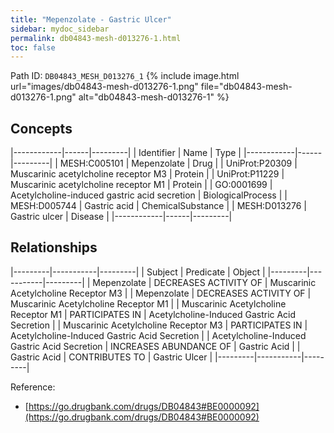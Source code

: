 ```yaml
---
title: "Mepenzolate - Gastric Ulcer"
sidebar: mydoc_sidebar
permalink: db04843-mesh-d013276-1.html
toc: false 
---
```



Path ID: `DB04843_MESH_D013276_1`
{% include image.html url="images/db04843-mesh-d013276-1.png" file="db04843-mesh-d013276-1.png" alt="db04843-mesh-d013276-1" %}

## Concepts

|------------|------|---------|
| Identifier | Name | Type    |
|------------|------|---------|
| MESH:C005101 | Mepenzolate | Drug |
| UniProt:P20309 | Muscarinic acetylcholine receptor M3 | Protein |
| UniProt:P11229 | Muscarinic acetylcholine receptor M1 | Protein |
| GO:0001699 | Acetylcholine-induced gastric acid secretion | BiologicalProcess |
| MESH:D005744 | Gastric acid | ChemicalSubstance |
| MESH:D013276 | Gastric ulcer | Disease |
|------------|------|---------|

## Relationships

|---------|-----------|---------|
| Subject | Predicate | Object  |
|---------|-----------|---------|
| Mepenzolate | DECREASES ACTIVITY OF | Muscarinic Acetylcholine Receptor M3 |
| Mepenzolate | DECREASES ACTIVITY OF | Muscarinic Acetylcholine Receptor M1 |
| Muscarinic Acetylcholine Receptor M1 | PARTICIPATES IN | Acetylcholine-Induced Gastric Acid Secretion |
| Muscarinic Acetylcholine Receptor M3 | PARTICIPATES IN | Acetylcholine-Induced Gastric Acid Secretion |
| Acetylcholine-Induced Gastric Acid Secretion | INCREASES ABUNDANCE OF | Gastric Acid |
| Gastric Acid | CONTRIBUTES TO | Gastric Ulcer |
|---------|-----------|---------|

Reference: 
  - [https://go.drugbank.com/drugs/DB04843#BE0000092](https://go.drugbank.com/drugs/DB04843#BE0000092)
